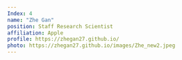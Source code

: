 ```yaml
---
Index: 4
name: "Zhe Gan"
position: Staff Research Scientist
affiliation: Apple
profile: https://zhegan27.github.io/
photo: https://zhegan27.github.io/images/Zhe_new2.jpeg
---
```


